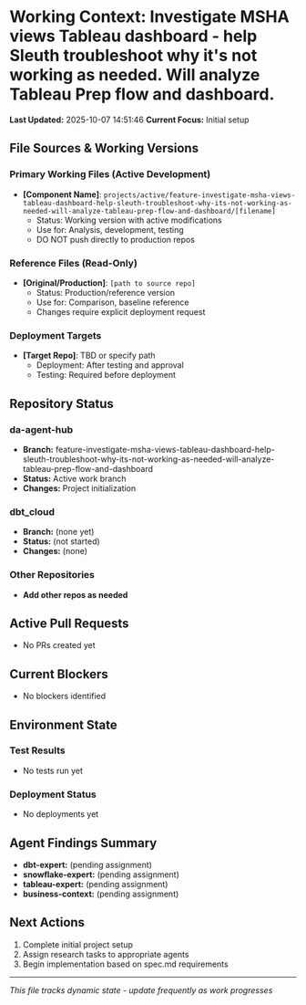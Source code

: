 # Working Context: Investigate MSHA views Tableau dashboard - help Sleuth troubleshoot why it's not working as needed. Will analyze Tableau Prep flow and dashboard.

**Last Updated:** 2025-10-07 14:51:46
**Current Focus:** Initial setup

## File Sources & Working Versions

### Primary Working Files (Active Development)
- **[Component Name]**: `projects/active/feature-investigate-msha-views-tableau-dashboard-help-sleuth-troubleshoot-why-its-not-working-as-needed-will-analyze-tableau-prep-flow-and-dashboard/[filename]`
  - Status: Working version with active modifications
  - Use for: Analysis, development, testing
  - DO NOT push directly to production repos

### Reference Files (Read-Only)
- **[Original/Production]**: `[path to source repo]`
  - Status: Production/reference version
  - Use for: Comparison, baseline reference
  - Changes require explicit deployment request

### Deployment Targets
- **[Target Repo]**: TBD or specify path
  - Deployment: After testing and approval
  - Testing: Required before deployment

## Repository Status

### da-agent-hub
- **Branch:** feature-investigate-msha-views-tableau-dashboard-help-sleuth-troubleshoot-why-its-not-working-as-needed-will-analyze-tableau-prep-flow-and-dashboard
- **Status:** Active work branch
- **Changes:** Project initialization

### dbt_cloud
- **Branch:** (none yet)
- **Status:** (not started)
- **Changes:** (none)

### Other Repositories
- **Add other repos as needed**

## Active Pull Requests

<!-- Update as PRs are created -->
- No PRs created yet

## Current Blockers

<!-- Track impediments and resolution plans -->
- No blockers identified

## Environment State

### Test Results
- No tests run yet

### Deployment Status  
- No deployments yet

## Agent Findings Summary

<!-- Links to detailed findings in tasks/ directory -->
- **dbt-expert:** (pending assignment)
- **snowflake-expert:** (pending assignment)
- **tableau-expert:** (pending assignment)
- **business-context:** (pending assignment)

## Next Actions

1. Complete initial project setup
2. Assign research tasks to appropriate agents
3. Begin implementation based on spec.md requirements

---

*This file tracks dynamic state - update frequently as work progresses*
